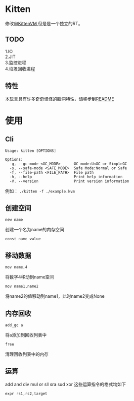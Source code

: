 # Kitten
修改自[KittenVM](https://github.com/Shirasawa-CN/KittenVM),但是是一个独立的RT。

## TODO
1.IO  
2.JIT  
3.监控进程  
4.垃圾回收进程  

## 特性
本玩具具有许多奇奇怪怪的脑洞特性，请移步到[README](./docs/README.md)

# 使用
## Cli
```
Usage: kitten [OPTIONS]

Options:
  -g, --gc-mode <GC_MODE>      GC mode:UnGC or SimpleGC
  -s, --safe-mode <SAFE_MODE>  Safe Mode:Normal or Safe
  -f, --file-path <FILE_PATH>  File path
  -h, --help                   Print help information
  -V, --version                Print version information

```
例如：
```./kitten -f ./example.kvm```
## 创建空间
```
new name
```
创建一个名为name的内存空间

```
const name value
```
## 移动数据
```
mov name,4
```
将数字4移动到name空间

```
mov name1,name2
```
将name2的值移动到name1，此时name2变成None

## 内存回收
```
add_gc a
```
将a添加到回收列表中
```
free
```
清理回收列表中的内存

## 运算
add and div mul or sll sra sud xor 这些运算指令的格式均如下

```
expr rs1,rs2,target
```